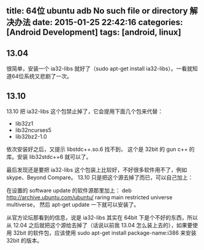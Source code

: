 title: 64位 ubuntu adb No such file or directory 解决办法
date: 2015-01-25 22:42:16
categories: [Android Development]
tags: [android, linux]
---

## 13.04

很简单，安装一个 ia32-libs 就好了（sudo apt-get install ia32-libs）。一看就知道64位系统又悲剧了一次。 

## 13.10

13.10 把 ia32-libs 这个包禁止掉了，它会提用下面几个包来代替：
* lib32z1
* lib32ncurses5
* lib32bz2-1.0

依次安装好之后，又提示 libstdc++.so.6 找不到， 这个是 32bit 的 gun c++ 的库。安装 lib32stdc++6 就可以了。

最后发现还是要把 ia32-libs 这个包装上比较好，不好很多软件用不了，例如 skype、Beyond Compare。 13.10 只是把这个源去掉了而已，可以自己加上：

在设置的 software update 的软件源那里加上： deb http://archive.ubuntu.com/ubuntu/ raring main restricted universe multiverse， 然后 apt-get update 一下就可以安装了。

从官方论坛那看到的信息，说是 ia32-libs 其实在 64bit 下是个不好的东西，所以从 12.04 之后就把这个源给去掉了（话说以前我 13.04 怎么装上去的），如果要使用 32bit 的软件包，应该使用 sudo apt-get install package-name:i386 来安装 32bit 的版本。


